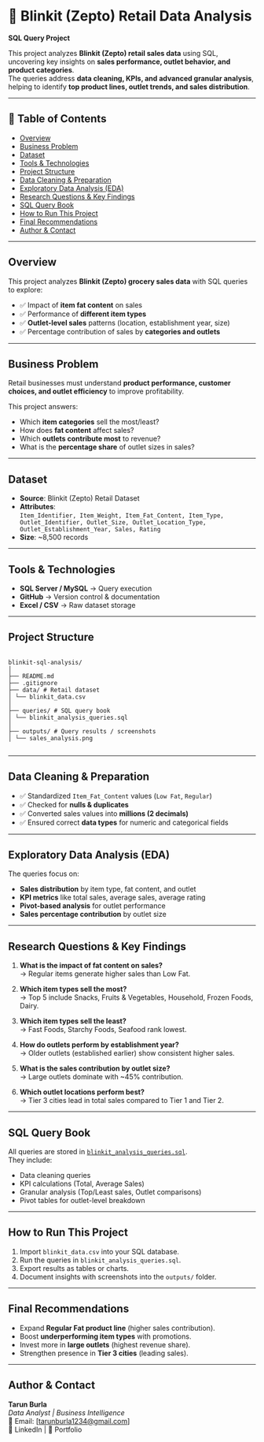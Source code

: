 # 🛒 Blinkit (Zepto) Retail Data Analysis  
**SQL Query Project**

This project analyzes **Blinkit (Zepto) retail sales data** using SQL, uncovering key insights on **sales performance, outlet behavior, and product categories**.  
The queries address **data cleaning, KPIs, and advanced granular analysis**, helping to identify **top product lines, outlet trends, and sales distribution**.

---

## 📌 Table of Contents

* <a href="#overview">Overview</a>
* <a href="#business-problem">Business Problem</a>
* <a href="#dataset">Dataset</a>
* <a href="#tools--technologies">Tools & Technologies</a>
* <a href="#project-structure">Project Structure</a>
* <a href="#data-cleaning--preparation">Data Cleaning & Preparation</a>
* <a href="#exploratory-data-analysis-eda">Exploratory Data Analysis (EDA)</a>
* <a href="#research-questions--key-findings">Research Questions & Key Findings</a>
* <a href="#sql-query-book">SQL Query Book</a>
* <a href="#how-to-run-this-project">How to Run This Project</a>
* <a href="#final-recommendations">Final Recommendations</a>
* <a href="#author--contact">Author & Contact</a>

---

## Overview
This project analyzes **Blinkit (Zepto) grocery sales data** with SQL queries to explore:  
- ✅ Impact of **item fat content** on sales  
- ✅ Performance of **different item types**  
- ✅ **Outlet-level sales** patterns (location, establishment year, size)  
- ✅ Percentage contribution of sales by **categories and outlets**  

---

## Business Problem
Retail businesses must understand **product performance, customer choices, and outlet efficiency** to improve profitability.  

This project answers:  
- Which **item categories** sell the most/least?  
- How does **fat content** affect sales?  
- Which **outlets contribute most** to revenue?  
- What is the **percentage share** of outlet sizes in sales?  

---

## Dataset
- **Source**: Blinkit (Zepto) Retail Dataset  
- **Attributes**:  
  `Item_Identifier, Item_Weight, Item_Fat_Content, Item_Type, Outlet_Identifier, Outlet_Size, Outlet_Location_Type, Outlet_Establishment_Year, Sales, Rating`  
- **Size**: ~8,500 records  

---

## Tools & Technologies
- **SQL Server / MySQL** → Query execution  
- **GitHub** → Version control & documentation  
- **Excel / CSV** → Raw dataset storage  

---

## Project Structure

```

blinkit-sql-analysis/
│
├── README.md
├── .gitignore
├── data/ # Retail dataset
│ └── blinkit_data.csv
│
├── queries/ # SQL query book
│ └── blinkit_analysis_queries.sql
│
├── outputs/ # Query results / screenshots
│ └── sales_analysis.png


```

---

## Data Cleaning & Preparation
- ✅ Standardized `Item_Fat_Content` values (`Low Fat`, `Regular`)  
- ✅ Checked for **nulls & duplicates**  
- ✅ Converted sales values into **millions (2 decimals)**  
- ✅ Ensured correct **data types** for numeric and categorical fields  

---

## Exploratory Data Analysis (EDA)
The queries focus on:  
- **Sales distribution** by item type, fat content, and outlet  
- **KPI metrics** like total sales, average sales, average rating  
- **Pivot-based analysis** for outlet performance  
- **Sales percentage contribution** by outlet size  

---

## Research Questions & Key Findings
1. **What is the impact of fat content on sales?**  
   → Regular items generate higher sales than Low Fat.  

2. **Which item types sell the most?**  
   → Top 5 include Snacks, Fruits & Vegetables, Household, Frozen Foods, Dairy.  

3. **Which item types sell the least?**  
   → Fast Foods, Starchy Foods, Seafood rank lowest.  

4. **How do outlets perform by establishment year?**  
   → Older outlets (established earlier) show consistent higher sales.  

5. **What is the sales contribution by outlet size?**  
   → Large outlets dominate with ~45% contribution.  

6. **Which outlet locations perform best?**  
   → Tier 3 cities lead in total sales compared to Tier 1 and Tier 2.  

---

## SQL Query Book
All queries are stored in [`blinkit_analysis_queries.sql`](queries/blinkit_analysis_queries.sql).  
They include:
- Data cleaning queries  
- KPI calculations (Total, Average Sales)  
- Granular analysis (Top/Least sales, Outlet comparisons)  
- Pivot tables for outlet-level breakdown  

---

## How to Run This Project
1. Import `blinkit_data.csv` into your SQL database.  
2. Run the queries in `blinkit_analysis_queries.sql`.  
3. Export results as tables or charts.  
4. Document insights with screenshots into the `outputs/` folder.  

---

## Final Recommendations
- Expand **Regular Fat product line** (higher sales contribution).  
- Boost **underperforming item types** with promotions.  
- Invest more in **large outlets** (highest revenue share).  
- Strengthen presence in **Tier 3 cities** (leading sales).  

---

## Author & Contact
**Tarun Burla**  
*Data Analyst | Business Intelligence*  
📧 Email: [tarunburla1234@gmail.com]  
🔗 LinkedIn | 🔗 Portfolio  
